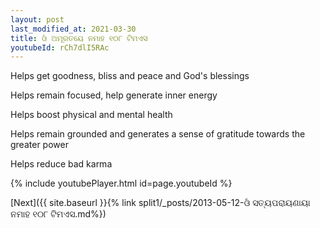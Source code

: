 ```yaml
---
layout: post
last_modified_at: 2021-03-30
title: ଓଁ ଅମୂରତୟେ ନମାହ ୧୦୮ ଟିମଏସ
youtubeId: rCh7dlI5RAc
---
```

 
 
Helps get goodness, bliss and peace and God's blessings
 
Helps remain focused, help generate inner energy 
 
Helps boost physical and mental health 
 
Helps remain grounded and generates a sense of gratitude towards the greater power 
 
Helps reduce bad karma
 
 
 
 


{% include youtubePlayer.html id=page.youtubeId %}
 
[Next]({{ site.baseurl }}{% link  split1/_posts/2013-05-12-ଓଁ ସତ୍ୟପରାୟଣାୟା ନମାହ ୧୦୮ ଟିମଏସ.md%})
 
